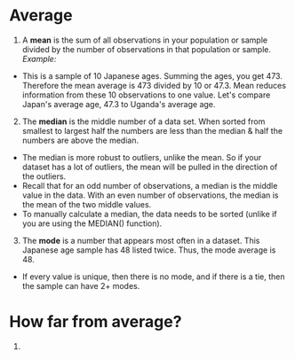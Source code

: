 # Average
1. A **mean** is the sum of all observations in your population or sample divided by the number of observations in that population or sample.
*Example:*
- This is a sample of 10 Japanese ages. Summing the ages, you get 473. Therefore the mean average is 473 divided by 10 or 47.3. Mean reduces information from these 10 observations to one value. Let's compare Japan's average age, 47.3 to Uganda's average age.

2. The **median** is the middle number of a data set. When sorted from smallest to largest half the numbers are less than the median & half the numbers are above the median. 
- The median is more robust to outliers, unlike the mean. So if your dataset has a lot of outliers, the mean will be pulled in the direction of the outliers.
- Recall that for an odd number of observations, a median is the middle value in the data. With an even number of observations, the median is the mean of the two middle values. 
- To manually calculate a median, the data needs to be sorted (unlike if you are using the MEDIAN() function).

3. The **mode** is a number that appears most often in a dataset. This Japanese age sample has 48 listed twice. Thus, the mode average is 48.
- If every value is unique, then there is no mode, and if there is a tie, then the sample can have 2+ modes.

# How far from average?
1. 